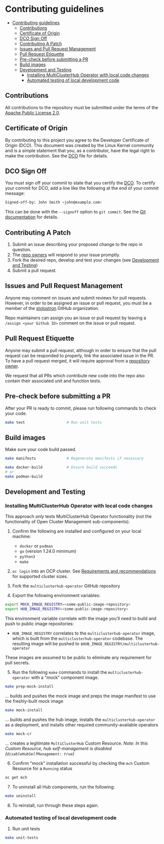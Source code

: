 # Contributing guidelines

- [Contributing guidelines](#contributing-guidelines)
   - [Contributions](#contributions)
   - [Certificate of Origin](#certificate-of-origin)
   - [DCO Sign Off](#dco-sign-off)
   - [Contributing A Patch](#contributing-a-patch)
   - [Issues and Pull Request Management](#issues-and-pull-request-management)
   - [Pull Request Etiquette](#pull-request-etiquette)
   - [Pre-check before submitting a PR](#pre-check-before-submitting-a-pr)
   - [Build images](#build-images)
   - [Development and Testing](#development-and-testing)
      - [Installing MultiClusterHub Operator with local code changes](#installing-multiclusterhub-operator-with-local-code-changes)
      - [Automated testing of local development code](#automated-testing-of-local-development-code)

## Contributions

All contributions to the repository must be submitted under the terms of the [Apache Public License 2.0](https://www.apache.org/licenses/LICENSE-2.0).

## Certificate of Origin

By contributing to this project you agree to the Developer Certificate of
Origin (DCO). This document was created by the Linux Kernel community and is a
simple statement that you, as a contributor, have the legal right to make the
contribution. See the [DCO](DCO) file for details.

## DCO Sign Off

You must sign off your commit to state that you certify the
[DCO](https://github.com/open-cluster-management-io/community/blob/main/DCO).
To certify your commit for DCO, add a line like the following at the end of your commit message:

```bash
Signed-off-by: John Smith <john@example.com>
```

This can be done with the `--signoff` option to `git commit`. See the [Git documentation](https://git-scm.com/docs/git-commit#Documentation/git-commit.txt--s) for details.

## Contributing A Patch

1. Submit an issue describing your proposed change to the repo in question.
2. The [repo owners](OWNERS) will respond to your issue promptly.
3. Fork the desired repo, develop and test your changes (see [Development and Testing](#development-and-testing))
4. Submit a pull request.

## Issues and Pull Request Management

Anyone may comment on issues and submit reviews for pull requests. However, in order to be assigned an issue or pull
request, you must be a member of the [stolostron](https://github.com/stolostron) GitHub organization.

Repo maintainers can assign you an issue or pull request by leaving a `/assign <your Github ID>` comment on the issue
or pull request.

## Pull Request Etiquette

Anyone may submit a pull request, although in order to ensure that the pull request can be responded to properly,
link the associated issue in the PR. To have a pull request merged, it will require approval from a
[repository owner](OWNERS).

We request that all PRs which contribute new code into the repo also contain their associated unit and function tests.

## Pre-check before submitting a PR

After your PR is ready to commit, please run following commands to check your code.

```bash
make test                   # Run unit tests
```

## Build images

Make sure your code build passed.

```bash
make manifests              # Regenerate manifests if necessary

make docker-build           # Ensure build succeeds
# or
make podman-build
```

## Development and Testing

### Installing MultiClusterHub Operator with local code changes

This approach _only_ tests MultiClusterHub Operator functionality (not the functionality of Open Cluster Management
sub-components).

1. Confirm the following are installed and configured on your local machine:

   - `docker` or `podman`
   - `go` (version 1.24.0 minimum)
   - `python3`
   - `make`

2. `oc login` into an OCP cluster. See [Requirements and recommendations](https://access.redhat.com/documentation/en-us/red_hat_advanced_cluster_management_for_kubernetes/2.2/html/install/installing#requirements-and-recommendations) for supported cluster sizes.
3. Fork the `multiclusterhub-operator` GitHub repository
4. Export the following environment variables:

```bash
export MOCK_IMAGE_REGISTRY=<some-public-image-repository>
export HUB_IMAGE_REGISTRY=<some-public-image-repository>
```

This environment variable correlate with the image you'll need to build and push to public image repositories:

- `HUB_IMAGE_REGISTRY` correlates to the `multiclusterhub-operator` image, which is built from the `multiclusterhub-operator` codebase. The resulting image will be pushed to `$HUB_IMAGE_REGISTRY/multiclusterhub-operator`

These images are assumed to be public to eliminate any requirement for pull secrets.

5. Run the following `make` commands to install the `multiclusterhub-operator` with a "mock" component image.

```bash
make prep-mock-install
```

... builds and pushes the mock image and preps the image manifest to use the freshly-built mock image

```bash
make mock-install
```

... builds and pushes the hub image, installs the `multiclusterhub-operator` as a deployment, and installs other required community-available operators

```bash
make mock-cr
```

... creates a legitimate `MultiClusterHub` Custom Resource. *Note: In this Custom Resource, hub self-management is disabled (`disableHubSelfManagement: true`)*

6. Confirm "mock" installation successful by checking the `mch` Custom Resource for a `Running` status

```bash
oc get mch
```

7. To uninstall all Hub components, run the following:

```bash
make uninstall
```

8. To reinstall, run through these steps again.

### Automated testing of local development code

1. Run unit tests

```bash
make unit-tests
```
